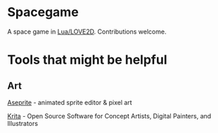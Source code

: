 # Spacegame
A space game in [Lua/LOVE2D](https://love2d.org/). Contributions welcome.

# Tools that might be helpful
## Art
[Aseprite](http://www.aseprite.org/) - animated sprite editor & pixel art

[Krita](https://krita.org/en/) - Open Source Software for Concept Artists, Digital Painters, and Illustrators
